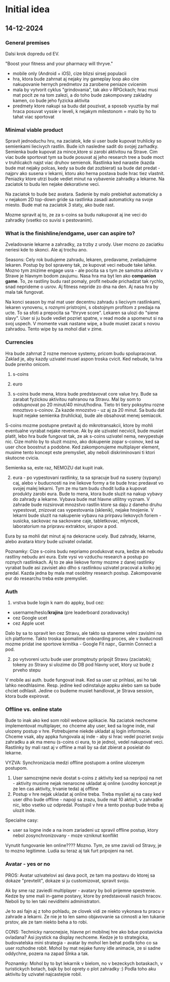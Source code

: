 # Initial idea

## 14-12-2024

### General premises

Dalsi krok dopredu od EV.

"Boost your fitness and your pharmacy will thryve."

- mobile only (Android + iOS), cize blizsi sirsej populacii
- hra, ktora bude zahrnat aj nejaky iny gameplay loop ako cire nakupovanie hernych predmetov za zarobene peniaze cvicenim
- mala by vytvorit cyklus "grindovania", tak ako v RPGckach; hrac musi mat pocit ze na tom zalezi, a do toho bude zakompovany zakladny kamen, co bude jeho fyzicka aktivita
- predmety ktore nakupi sa budu dat pouzivat, a sposob vyuztia by mal hraca posuvat vyssie v leveli, k nejakym milestonom = malo by ho to tahat viac sportovat

### Minimal viable product
Spravit jednoduchu hru, na zaciatok, kde si user bude kupovat truhlicky so semienkami liecivych rastlin. Bude ich nasledne sadit do svojej zarhadky. Semienka bude kupovat za mince,ktore si zarobi aktivitou na Strave. Cim viac bude sportovat tym sa bude posuvat aj jeho research tree a bude moct v truhlicakch najst viac druhov semienok. Rastlinka ked narastie (kazda bude mat nejaky polcas, kedy sa bude dat zozbierat) sa bude dat predat - najprv ako susena v lekarni, ktoru ako herna postava bude hrac tiez vlastnit. Peniazky ktore utrzi bude vediet minut na vybavenie zahradky a lekarne. Na zaciatok to budu len nejake dekorativne veci.

Na zaciatok to bude bez avatara. Sadenie by malo prebiehat automaticky a v nejakom 2D top-down gride sa rastlinka zasadi automaticky na svoje miesto. Bude mat na zaciatok 3 staty, ako bude rast.

Mozme spravit aj to, ze za s-coins sa budu nakupovat aj ine veci do zahradky (vsetko co suvisi s pestovanim).

### What is the finishline/endgame, user can aspire to?

Zveladovanie lekarne a zahradky, za trzby z urody. User mozno zo zaciatku neriesi kde to skonci. Ale aj trochu ano.

Seasons:
Cely rok budujeme zahradu, lekaren, predavame, zveladujeme lekaren. Postup by bol spraveny tak, ze kupovat veci nebude take lahke. Mozno tym znizime engage usra - ale pocita sa s tym ze samotna aktivita v Strave je hlavnym bodom zaujumu. Nasa hra ma byt len ako **companion game**. To, ze rastliny budu rast pomaly, profit nebude prichadzat tak rychlo, snad neprideme o usrov. Aj fitness nepride zo dna na den. Aj nasa hra by mala tak fungovat.

Na konci season by mal mat user decentnu zahradu s liecivym rastlinkami, lekaren vynovenu, s roznymi pristrojmi, s obstojnym profitom z predaja na ucte. To sa sfoti a prepocita sa "thryve score". Lekaren sa ulozi do "siene slavy". User si ju bude vediet pozriet spatne, v read mode a spomenut si na svoj uspech. V momente vsak nastane wipe, a bude musiet zacat s novou zahradou. Tento wipe by sa mohol diat v zime.

### Currencies 

Hra bude zahrnat 2 rozne menove systemy, pricom budu spolupracovat.
Zaklad je, aby kazdy uzivatel musel aspon troska cvicit. Ked nebude, ta hra bude prenho onicom.

1. s-coins
2. euro

1. s-coins bude mena, ktora bude predstavovat core value hry. Bude sa zarabat fyzickou aktivitou nahranou na Stravu. Mal by som to odstupnovat po 20 minut/40 minut/hodina. Tieto tri tiery poksytnu rozne mnoztsvo s-coinov. Za kazde mnozstvo - uz aj za 20 minut. Sa budu dat kupit nejake semienka (truhlicka), bude ale obsahovat menej semiacok.

S-coins mozme postupne pretavit aj do mikrotransakcii, ktore by mohli eventualne vyrabat nejake revenue. Ak by ale uzivatel necvicil, bude musiet platit, lebo hra bude fungovat tak, ze ak s-coins uzivatel nema, nevypestuje nic. Cize mohlo by to sluzit mozno, ako dokupenie zopar s-coinov, ked sa user chce boostnut a podobne. Ked zakomponujeme multiplayer element, musime tento koncept este premysliet, aby neboli diskriminovani ti ktori skutocne cvicia.

Semienka sa, este raz, NEMOZU dat kupit inak.

2. eura - po vypestovani rastlinky, ta sa spracuje bud na suseny (sypany) caj, alebo v buducnosti na ine liekove formy a tie bude hrac predavat vo svojej malej lekarni. Tym ze mu tam budu chodit ludia a kupovat produkty zarobi eura. Bude to mena, ktora bude sluzit na nakup vybavy do zahrady a lekarne. Vybava bude mat hlavne utilitny vyznam. V zahrade bude rozsirovat mnozstvo rastlin ktore sa daju z daneho druhu vypestovat, znizovat cas vypestovania (sklenik), nejake hnojenie. V lekarni bude sluzit na nakupenie vybavu na prirpavu liekovych foriem - susicka, sackovac na sackovane caje, tabletkovac, mlyncek, laboratorium na pripravu extraktov, sirupov a pod.

Eura by sa mohli dat minut aj na dekoracne ucely. Bud zahrady, lekarne, alebo avatara ktory bude uzivatel ovladat.

Poznamky:
Cize s-coins budu nepriamo produkovat eura, kedze ak nebudu rastliny nebudu ani eura. Este vysi vo vzduchu research a postup po roznych rastlinkach. Aj to ze ake liekove formy mozme z danej rastlinky vyrabat bude asi zavisiet ako dlho s rastlinkou uzivatel pracoval a kolko jej predal. Kazda jedna by mala mat osobitny research postup. Zakompovanie eur do researchu treba este premysliet.

### Auth

1. vrstva bude login k nam do appky, bud cez:
- username/heslo/**krajina** (pre leaderboard zoradovacky)
- cez Google ucet
- cez Apple ucet

Dalo by sa to spravit len cez Stravu, ale takto sa staneme velmi zavislmi na ich platforme. Takto troska spomalime onboarding proces, ale v buducnosti mozme pridat ine sportove krmitka - Google Fit napr., Garmin Connect a pod.

2. po vytvoreni uctu bude user promptnuty pripojit Stravu (zaciatok); tokeny zo Stravy si ulozime do DB pod hlavny ucet, ktory uz bude z prveho stepu

V mobile asi auth. bude fungovat inak. Ked sa user uz prihlasi, asi ho tak lahko neodhlasime. Resp. jedine ked odinstaluje appku alebo sam sa bude chciet odhlasit. Jedine co budeme musiet handlovat, je Strava session, ktora bude expirovat.

### Offline vs. online state

Bude to inak ako ked som robil webove aplikacie. Na zaciatok nechceme implementovat multiplayer, no chceme aby user, ked sa logne inde, mal ulozeny postup v hre. Potrebujeme niekde ukladat aj login informacie. Chceme vsak, aby appka fungovala aj inde - aby si hrac vedel pozriet svoju zahradku a ak ma menu (s-coins ci eura, to je jedno), vedel nakupovat veci. Rastlinky by mali rast aj v offline a mali by sa dat zbierat a posielat do lekarne. 

VYZVA:
Synchronizacia medzi offline postupom a online ulozenym postupom.

1. User samozrejme nevie dostat s-coins z aktivity ked sa nepripoji na net - aktivity musime nejak nenarocne ukladat aj online (uvodny koncept je ze len cas aktivity, trvanie teda) aj offline
2. Postup v hre nejak ukladat aj online treba. Treba mysliet aj na casy ked user dlho bude offline - napoji sa zrazu, bude mat 10 aktivit, v zahradke nic, lebo vsetko uz odpredal. Postupil v hre a tento postup bude treba aj ulozit inde.

Specialne casy:
- user sa logne inde a na inom zariadeni uz spravil offline postup, ktory nebol zosynchronizovany - moze vzniknut konflikt

Vynutit fungovanie len online???? Mozno. Tym, ze sme zavisli od Stravy, je to mozno legitimne. Ludia su teraz aj tak furt pripojeni na net.

### Avatar - yes or no

PROS:
Avatar uzivatelovi asi dava pocit, ze tam ma postavu do ktorej sa dokaze "prevtelit", dokaze si ju customizovat, spravit svoju. 

Ak by sme raz zaviedli multiplayer - avatary by boli prijemne spestrenie. Kedze by sme mali in-game postavy, ktore by predstavovali nasich hracov. Neboli by to len taki neviditelni administratori.

Je to asi fajn aj z toho pohladu, ze clovek vidi ze niekto vykonava tu pracu v zahrade a lekarni. Ze nie je to len samo objavovanie sa cinnosti a len tukanie prstov, ale ze tam niekto beha a to robi.

CONS:
Technicky narocnejsie, hlavne pri mobilnej hre ako bdue postavicka ovladana? Asi joystick na display nechceme. Kedze je to strategicka, budovatelska mini strategia - avatar by mohol len behat podla toho co sa user rozhodne robit. Mohol by mat nejake funny idle animacie, ze si sadne oddychne, pozera na zapad Slnka a tak.

Poznamky:
Mohol by to byt lekarnik v bielom, no v bezeckych botaskach, v turistickych botach, bajk by bol oprety o plot zahradky :) Podla toho aku aktivitu by uzivatel najcastejsie robil.